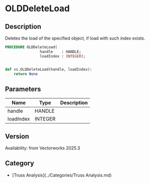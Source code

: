 # OLDDeleteLoad

## Description
Deletes the load of the specified object, if load with such index exists.

```pascal
PROCEDURE OLDDeleteLoad(
				handle    : HANDLE;
				loadIndex : INTEGER);
```

```python

def vs.OLDDeleteLoad(handle, loadIndex):
    return None
```

## Parameters
|Name|Type|Description|
|---|---|---|
|handle|HANDLE||
|loadIndex|INTEGER||

## Version
Availability: from Vectorworks 2025.3

## Category
* [Truss Analysis](../Categories/Truss Analysis.md)


